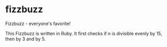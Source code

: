 fizzbuzz
========

Fizzbuzz - everyone's favorite!

This Fizzbuzz is written in Ruby. It first checks if n is divisible evenly by 15, then by 3 and by 5.

